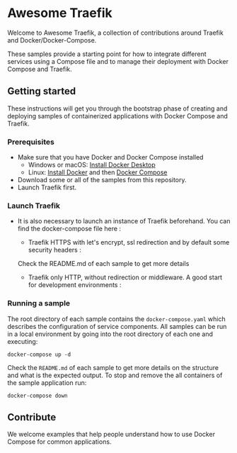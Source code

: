# Awesome Traefik
Welcome to Awesome Traefik, a collection of contributions around Traefik and Docker/Docker-Compose.

These samples provide a starting point for how to integrate different services using a Compose file and to manage their deployment with Docker Compose and Traefik.

<!--lint disable awesome-toc-->
## Getting started
These instructions will get you through the bootstrap phase of creating and deploying samples of containerized applications with Docker Compose and Traefik.

### Prerequisites
- Make sure that you have Docker and Docker Compose installed
  - Windows or macOS:
    [Install Docker Desktop](https://www.docker.com/get-started)
  - Linux: [Install Docker](https://www.docker.com/get-started) and then
    [Docker Compose](https://github.com/docker/compose)
- Download some or all of the samples from this repository.
- Launch Traefik first. 

### Launch Traefik
- It is also necessary to launch an instance of Traefik beforehand. You can find the docker-compose file here :
  - Traefik HTTPS with let's encrypt, ssl redirection and by default some security headers :
  
  Check the README.md of each sample to get more details 

  - Traefik only HTTP, without redirection or middleware. A good start for development environments :
  
  
### Running a sample

The root directory of each sample contains the `docker-compose.yaml` which
describes the configuration of service components. All samples can be run in
a local environment by going into the root directory of each one and executing:

```console
docker-compose up -d
```

Check the `README.md` of each sample to get more details on the structure and
what is the expected output.
To stop and remove the all containers of the sample application run:

```console
docker-compose down
```
<!--lint disable awesome-toc-->
## Contribute

We welcome examples that help people understand how to use Docker Compose for
common applications. 
